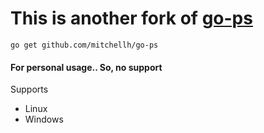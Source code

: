 # This is another fork of [go-ps](https://github.com/mitchellh/go-ps)

```
go get github.com/mitchellh/go-ps
```
#### For personal usage.. So, no support
Supports
- Linux
- Windows
